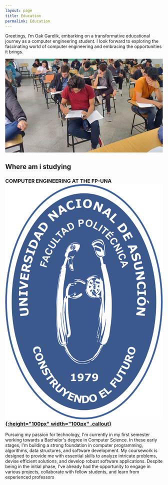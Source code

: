 ```yaml
---
layout: page
title: Education
permalink: Education
---
```

Greetings, I’m Oak Garelik, embarking on a transformative educational journey as a computer engineering student. I look forward to exploring the fascinating world of computer engineering and embracing the opportunities it brings.

<img src="assets/img/yo en clase.jpeg" alt="Oak in class" width="900" height="300" >

## Where am i studying

### COMPUTER ENGINEERING AT THE FP-UNA<a href="https://www.pol.una.py//" rel="some text">![img](assets/img/logos/fpuna_logo_institucional.svg){:height="100px" width="100px" .callout}</a>

Pursuing my passion for technology, I'm currently in my first semester working towards a Bachelor's degree in Computer Science. In these early stages, I'm building a strong foundation in computer programming, algorithms, data structures, and software development. My coursework is designed to provide me with essential skills to analyze intricate problems, devise efficient solutions, and develop robust software applications. Despite being in the initial phase, I've already had the opportunity to engage in various projects, collaborate with fellow students, and learn from experienced professors
